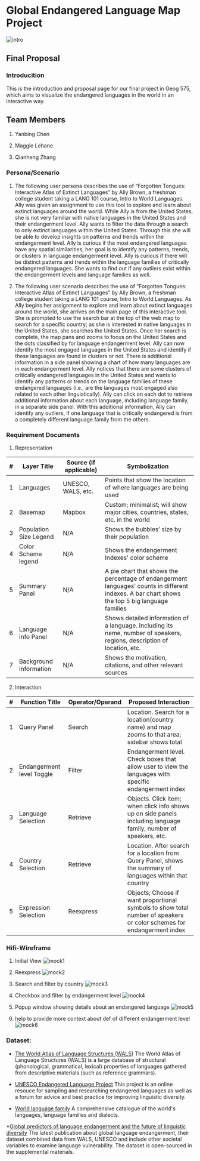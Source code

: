 # Global Endangered Language Map Project
![intro](img/0_e1VhDSo8awgZKGXM.png)

## Final Proposal
### Introducition
This is the introduction and proposal page for our final project in Geog 575, which aims to visualize the endangered languages in the world in an interactive way.

## Team Members
1. Yanbing Chen

2. Maggie Lehane

3. Qianheng Zhang

### Persona/Scenario
1. The following user persona describes the use of “Forgotten Tongues: Interactive Atlas of Extinct Languages” by Ally Brown, a freshman college student taking a LANG 101 course, Intro to World Languages. Ally was given an assignment to use this tool to explore and learn about extinct languages around the world. While Ally is from the United States, she is not very familiar with native languages in the United States and their endangerment level. Ally wants to filter the data through a search to only extinct languages within the United States. Through this she will be able to develop insights on patterns and trends within the endangerment level. Ally is curious if the most endangered languages have any spatial similarities, her goal is to identify any patterns, trends, or clusters in language endangerment level. Ally is curious if there will be distinct patterns and trends within the language families of critically endangered languages. She wants to find out if any outliers exist within the endangerment levels and language families as well.

2. The following user scenario describes the use of “Forgotten Tongues: Interactive Atlas of Extinct Languages” by Ally Brown, a freshman college student taking a LANG 101 course, Intro to World Languages. As Ally begins her assignment to explore and learn about extinct languages around the world, she arrives on the main page of this interactive tool. She is prompted to use the search bar at the top of the web map to search for a specific country; as she is interested in native languages in the United States, she searches the United States. Once her search is complete, the map pans and zooms to focus on the United States and the dots classified by for language endangerment level. Ally can now identify the most engaged languages in the United States and identify if these languages are found in clusters or not. There is additional information in a side panel showing a chart of how many languages are in each endangerment level. Ally notices that there are some clusters of critically endangered languages in the United States and wants to identify any patterns or trends on the language families of these endangered languages (i.e., are the languages most engaged also related to each other linguistically). Ally can click on each dot to retrieve additional information about each language, including language family, in a separate side panel. With this additional information, Ally can identify any outliers, if one language that is critically endangered is from a completely different language family from the others.

### Requirement Documents
1. Representation

| # | Layer Title |Source (if applicable) |Symbolization|
| -------- | ------- |-------- | ------- |
| 1 | Languages |UNESCO, WALS, etc. | Points that show the location of where languages are being used |
| 2 | Basemap | Mapbox | Custom; minimalist; will show major cities, countries, states, etc. in the world |
| 3 | Population Size Legend | N/A | Shows the bubbles’ size by their population |
| 4 | Color Scheme legend | N/A | Shows the endangerment Indexes' color scheme |
| 5 | Summary Panel | N/A | A pie chart that shows the percentage of endangerment languages’ counts in different indexes. A bar chart shows the top 5 big language families |
| 6 | Language Info Panel | N/A | Shows detailed information of a language. Including its name, number of speakers, regions, description of location, etc. |
| 7 | Background Information | N/A | Shows the motivation, citations, and other relevant sources |

2. Interaction

| # | Function Title | Operator/Operand | Proposed Interaction |
| -------- | ------- | -------- | ------- |
| 1 | Query Panel | Search | Location. Search for a location(country name) and map zooms to that area; sidebar shows total |
| 2 | Endangerment level Toggle | Filter | Endangerment level. Check boxes that allow user to view the languages with specific endangerment index |
| 3 | Language Selection | Retrieve | Objects. Click item; when click info shows up on side panels including language family, number of speakers, etc. |
| 4 | Country Selection | Retrieve | Location. After search for a location from Query Panel, shows the summary of languages within that country |
| 5 | Expression Selection | Reexpress | Objects; Choose if want proportional symbols to show total number of speakers or color schemes for endangerment index |

### Hifi-Wireframe
1. Initial View
![mock1](img/mockup-1%20first%20Interface.jpg)

2. Reexpress
![mock2](img/mockup-2%20reexpress.jpg)

3. Search and filter by country
![mock3](img/mockup-3%20filter%20by%20country.jpg)

4. Checkbox and filter by endangerment level
![mock4](img/mockup-4%20filter%20by%20endangerment%20level.jpg)

5. Popup window showing details about an endangered language
![mock5](img/mockup-5%20popup.jpg)

6. help to provide more context about def of different endangerment level
![mock6](img/mockup-6%20help.jpg)

### Dataset:
* [The World Atlas of Language Structures (WALS)](https://www.kaggle.com/datasets/averkij/wals-dataset)
The World Atlas of Language Structures (WALS) is a large database of structural (phonological, grammatical, lexical) properties of languages gathered from descriptive materials (such as reference grammars).

* [UNESCO Endangered Language Project](https://www.endangeredlanguages.com/#/4/43.300/-2.104/0/100000/0/low/mid/high/unknown)
This project is an online resouce for sampling and researching endangered languages as well as a forum for advice and best practice for improving linguistic diversity.

* [World language family](https://www.kaggle.com/datasets/rtatman/world-language-family-map)
A comprehensive catalogue of the world's languages, language families and dialects.

*[Global predictors of language endangerment and the future of linguistic diversity](https://www.nature.com/articles/s41559-021-01604-y)
The latest publication about global language endangerment, their dataset combined data from WALS, UNESCO and include other societal variables to examine language vulnerability. The dataset is open-sourced in the supplemental materials.

